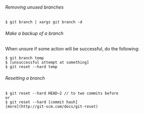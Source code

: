 ###### Removing unused branches

    $ git branch | xargs git branch -d


###### Make a backup of a branch

When unsure if some action will be successful, do the following:

    $ git branch temp
    $ [unsuccessful attempt at something]
    $ git reset --hard temp


###### Resetting a branch

    $ git reset --hard HEAD~2 // to two commits before
    or
    $ git reset --hard [commit hash]
    [more](http://git-scm.com/docs/git-reset)
